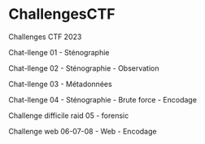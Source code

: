 # ChallengesCTF
 Challenges CTF 2023

Chat-llenge 01
		- Sténographie
		
Chat-llenge 02
		- Sténographie
		- Observation
	
Chat-llenge 03
		- Métadonnées
	
Chat-llenge 04
		- Sténographie
		- Brute force
		- Encodage
	
Challenge difficile raid 05
		- forensic
		
Challenge web 06-07-08
		- Web
		- Encodage
		
